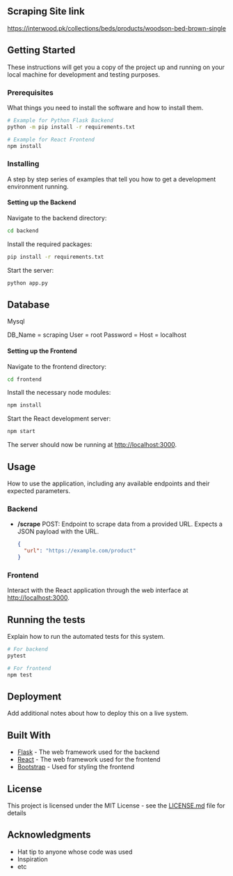 ## Scraping Site link
https://interwood.pk/collections/beds/products/woodson-bed-brown-single

## Getting Started

These instructions will get you a copy of the project up and running on your local machine for development and testing purposes.

### Prerequisites

What things you need to install the software and how to install them.

```bash
# Example for Python Flask Backend
python -m pip install -r requirements.txt

# Example for React Frontend
npm install
```

### Installing

A step by step series of examples that tell you how to get a development environment running.

#### Setting up the Backend

Navigate to the backend directory:

```bash
cd backend
```

Install the required packages:

```bash
pip install -r requirements.txt
```

Start the server:

```bash
python app.py
```

## Database
Mysql

DB_Name = scraping
User = root
Password = 
Host = localhost

#### Setting up the Frontend

Navigate to the frontend directory:

```bash
cd frontend
```

Install the necessary node modules:

```bash
npm install
```

Start the React development server:

```bash
npm start
```

The server should now be running at [http://localhost:3000](http://localhost:3000).

## Usage

How to use the application, including any available endpoints and their expected parameters.

### Backend

- **/scrape** POST: Endpoint to scrape data from a provided URL. Expects a JSON payload with the URL.
  ```json
  {
    "url": "https://example.com/product"
  }
  ```

### Frontend

Interact with the React application through the web interface at [http://localhost:3000](http://localhost:3000).

## Running the tests

Explain how to run the automated tests for this system.

```bash
# For backend
pytest

# For frontend
npm test
```

## Deployment

Add additional notes about how to deploy this on a live system.

## Built With

* [Flask](http://flask.pocoo.org/) - The web framework used for the backend
* [React](https://reactjs.org/) - The web framework used for the frontend
* [Bootstrap](https://getbootstrap.com/) - Used for styling the frontend

## License

This project is licensed under the MIT License - see the [LICENSE.md](LICENSE.md) file for details

## Acknowledgments

* Hat tip to anyone whose code was used
* Inspiration
* etc

